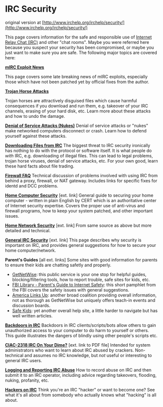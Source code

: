 # IRC Security

original version at [http://www.irchelp.org/irchelp/security/](http://www.irchelp.org/irchelp/security/)

This page covers information for the safe and responsible use of [Internet
Relay Chat (IRC)](/irchelp/new2irc.html) and other "chat rooms". Maybe you
were referred here because you suspect your security has been compromised, or
maybe you just want to make sure you are safe. The following major topics are
covered here:

**[mIRC Exploit News](../mirc/exploit.html)**     

This page covers some late breaking news of mIRC exploits, especially those
which have not been patched yet by official fixes from the author.

**[Trojan Horse Attacks](trojan.html)**     

Trojan horses are attractively disguised files which cause harmful
consequences if you download and run them, e.g. takeover of your IRC channels,
erasing of your hard disk, etc. Learn more about these attacks and how to undo
the damage.

**[Denial of Service Attacks (Nukes)](/irchelp/nuke/)**     Denial of service attacks or "nukes" make networked computers disconnect or crash. Learn how to defend yourself against these attacks. 

**[Downloading Files from IRC](warez.html)**     The biggest threat to IRC security ironically has nothing to do with the protocol or software itself. It is what people do _with_ IRC, e.g. downloading of illegal files. This can lead to legal problems, trojan horse viruses, denial of service attacks, etc. For your own good, learn these hard facts about file trading. 

**[Firewall FAQ](fwfaq.html)**     Technical discussion of problems involved with using IRC from behind a proxy, firewall, or NAT gateway. Includes links for specific fixes for identd and DCC problems. 

**[Home Computer Security](http://www.cert.org/homeusers/HomeComputerSecurity/)** [ext. link]     General guide to securing your home computer - written in plain English by CERT which is an authoritative center of Internet security expertise. Covers the proper use of anti-virus and firewall programs, how to keep your system patched, and other important issues. 

**[Home Network Security](http://www.cert.org/tech_tips/home_networks.html)** [ext. link]     From same source as above but more detailed and technical. 

**[General IRC Security](http://www.efnet.nl/security.php)** [ext. link]     This page describes why security is important on IRC, and provides general suggestions for how to secure your home computer/network. 

**Parent's Guides** [all ext. links]     Some sites with good information for parents to ensure their kids are chatting safetly and properly. 

  * [GetNetWise](http://www.getnetwise.org/): this public service is your one stop for helpful guides, blocking/filtering tools, how to report trouble, safe sites for kids, etc. 
  * [FBI Library - Parent's Guide to Internet Safety](http://www.fbi.gov/stats-services/publications/parent-guide): this short pamphlet from the FBI covers the safety issues with general suggestions. 
  * [America Links Up](http://www.americalinksup.org/): another broad coalition providing overall information, not as thorough as GetNetWise but uniquely offers teach-in events and discussion boards. 
  * [Safe Kids](http://www.safekids.com/): yet another overall help site, a little harder to navigate but has well written articles. 

**[Backdoors in IRC](irc-backdoor.txt)**     Backdoors in IRC clients/scripts/bots allow others to gain unauthorized access to your computer to do harm to yourself or others. This guide illustrates the dangers of blindly using other people's scripts etc. 

**[CIAC-2318 IRC On Your Dime?](http://ciac.llnl.gov/ciac/documents/CIAC-2318_IRC_On_Your_Dime.pdf)** [ext. link to PDF file]     Intended for system administrators who want to learn about IRC abused by crackers. Non-technical and assumes no IRC knowledge, but _not_ useful or interesting to general IRC users. 

**[Logging and Reporting IRC Abuse](irclog.html)**     How to record abuse on IRC and then submit it to an IRC operator, including advice regarding takeovers, flooding, nuking, profanity, etc. 

**[Hackers on IRC](notcool.html)**     Think you're an IRC "hacker" or want to become one? See what it's all about from somebody who actually knows what "hacking" is all about. 



